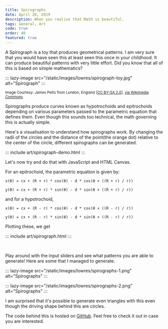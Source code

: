 ```yaml
---
title: Spirographs
date: April 28, 2019
description: When you realise that Math is beautiful.
tags: General, Art
code: true
order: 40
featured: true
---
```


A Spirograph is a toy that produces geometrical patterns. I am very sure that you would have
seen this at least seen this once in your childhood. It can produce beautiful patterns with very little
effort. Did you know that all of this is based on simple mathematics?

::: lazy-image src="/static/images/lowres/spirograph-toy.jpg" alt="Spirograph" :::

<small>Image Courtesy: James Petts from London, England [<a href="https://creativecommons.org/licenses/by-sa/2.0">CC BY-SA 2.0</a>], <a href="https://commons.wikimedia.org/wiki/File:Spirograph_plus_(8417026572).jpg">via Wikimedia Commons</a></small>

Spirographs produce curves known as hypotrochoids and epitrochoids depending on various parameters
passed to the parametric equation that defines them. Even though this sounds too technical,
the math governing this is actually simple.

Here's a visualisation to understand how spirographs work.
By changing the radii of the circles and the distance of the point(the orange dot) relative to the
center of the circle, different spirographs can be generated.

::: include art/spirograph-demo.html :::

Let's now try and do that with JavaScript and HTML Canvas.

For an epitrochoid, the parametric equation is given by:

`x(θ) = cx + (R + r) * cos(θ) - d * cos(θ × ((R + r) / r))`

`y(θ) = cx + (R + r) * sin(θ) - d * sin(θ × ((R + r) / r))`

and for a hypotrochoid,

`x(θ) = cx + (R - r) * cos(θ) - d * cos(θ × ((R - r) / r))`

`y(θ) = cx + (R - r) * sin(θ) - d * sin(θ × ((R - r) / r))`

Plotting these, we get

::: include art/spirograph.html :::

<br>

Play around with the input sliders and see what patterns you are able to generate!
Here are some that I managed to generate.

::: lazy-image src="/static/images/lowres/spirographs-1.png" alt="Spirographs" :::

::: lazy-image src="/static/images/lowres/spirographs-2.png" alt="Spirographs" :::

I am surprised that it's possible to generate even triangles with this even though the
driving shape behind this are circles.

The code behind this is hosted on
[GitHub](https://github.com/astronomersiva/generative-art/blob/master/spirographs/).
Feel free to check it out in case you are interested.
